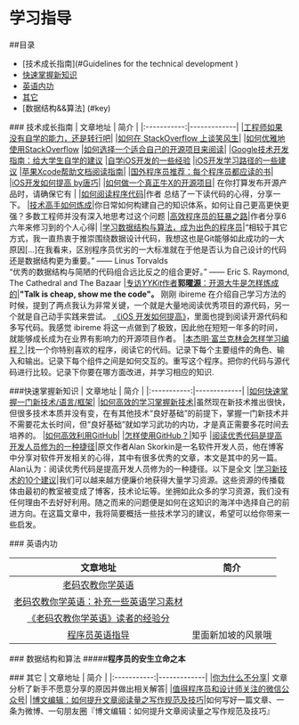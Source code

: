 # 学习指导
##<a name="catalogues"/>目录
* [技术成长指南](#Guidelines for the technical development )
* [快速掌握新知识](#speed)
* [英语内功](#English)
* [其它](#other)
* [数据结构&&算法] (#key)


###<a name="Guidelines for the technical development"/> 技术成长指南
|            文章地址   |  简介  |
|:-----------:|-------------|
|[工程师如果没有自学的能力，还是转行吧](http://blog.jobbole.com/90763/)|
|[如何在 StackOverflow 上谈笑风生](http://blog.jobbole.com/84506/)|
|[如何优雅地使用StackOverflow](http://www.zhihu.com/question/20824615)
|[如何选择一个适合自己的开源项目来阅读](http://blog.jobbole.com/90727/)|
|[Google技术开发指南：给大学生自学的建议](http://blog.jobbole.com/80621/)
|[自学iOS开发的一些经验](http://limboy.me/ios/2014/12/31/learning-ios.html)
|[iOS开发学习路径的一些建议](http://www.cocoachina.com/ios/20141106/10147.html)
|[苹果Xcode帮助文档阅读指南](http://ourcoders.com/thread/show/117/)|
|[国外程序员推荐：每个程序员都应读的书](http://blog.jobbole.com/5886/)|
|[iOS开发如何提高 by唐巧](http://www.devtang.com/blog/2014/07/27/ios-levelup-tips/)|
|[如何做一个真正牛X的开源项目](http://www.iteye.com/news/27656?hmsr=toutiao.io&utm_medium=toutiao.io&utm_source=toutiao.io)|  在你打算发布开源产品时，请确保它有 |
|[如何阅读程序代码](http://www.kuqin.com/shuoit/20150301/345014.html)|作者 总结了一下读代码的心得，分享一下。
|[技术高手如何炼成](http://www.cnblogs.com/zhengyun_ustc/p/upgrade.html)|你日常如何构建自己的知识体系，如何让自己更高更快更强？多数工程师并没有深入地思考过这个问题
|[高效程序员的狂暴之路](http://www.kuqin.com/shuoit/20150909/347931.html)|作者分享6六年来修习到的个人心得|
|[学习数据结构与算法，成为出色的程序员](http://blog.jobbole.com/94360/)|“相较于其它方式，我一直热衷于推崇围绕数据设计代码，我想这也是Git能够如此成功的一大原因[…]在我看来，区别程序员优劣的一大标准就在于他是否认为自己设计的代码还是数据结构更为重要。” —— Linus Torvalds<br>“优秀的数据结构与简陋的代码组合远比反之的组合更好。” —— Eric S. Raymond, The Cathedral and The Bazaar
|[专访*YYKit*作者**郭曜源**：开源大牛是怎样炼成的](http://www.infoq.com/cn/news/2015/11/ibireme-interview)|**"Talk is cheap, show me the code"。** 刚刚 ibireme 在介绍自己学习方法的时候，提到了两点我认为非常关键，一个就是大量地阅读优秀项目的源代码，另一个就是自己动手实践来尝试。 [《iOS 开发如何提高》](http://blog.devtang.com/blog/2014/07/27/ios-levelup-tips/)，里面也提到阅读开源代码和多写代码。我感觉 ibireme 将这一点做到了极致，因此他在短短一年多的时间，就能够成长成为在业界有影响力的开源项目作者。
|[本杰明·富兰克林会怎样学习编程？](http://www.kuqin.com/shuoit/20151118/349002.html)|找一个你特别喜欢的程序，阅读它的代码。记录下每个主要组件的角色、输入和输出。记录下每个组件之间是如何交互的。重写这个程序。把你的代码与源代码进行比较。记录下你要在哪方面改进，并学习相应的知识.



###<a name="speed"/>快速掌握新知识
|         文章地址   |  简介  |
|:-----------:|-------------|
|[如何快速掌握一门新技术/语言/框架](http://www.cnblogs.com/huang0925/p/4735689.html)|
|[如何高效的学习掌握新技术](http://www.cnblogs.com/dotey/p/4812633.html)|虽然现在新技术推出很快，但很多技术本质并没有变，在有其他技术“良好基础”的前提下，掌握一门新技术并不需要花太长时间，但“良好基础”就如学习武功的内功，才是真正需要多花时间去培养的。
|[如何高效利用GitHub](http://www.yangzhiping.com/tech/github.html)|
|[怎样使用GitHub？](http://www.zhihu.com/question/20070065)|知乎
|[阅读优秀代码是提高开发人员修为的一种捷径](http://blog.jobbole.com/471/)|原文作者Alan Skorkin是一名软件开发人员，他在博客中分享对软件开发相关的心得，其中有很多优秀的文章，本文是其中的另一篇。Alan认为：阅读优秀代码是提高开发人员修为的一种捷径。以下是全文
|[学习新技术的10个建议](http://blog.jobbole.com/39602/)|我们可以越来越方便廉价地获得大量学习资源。这些资源的传播载体由最初的教室被变成了博客，技术论坛等。坐拥如此众多的学习资源，我们没有任何理由不去好好利用。随之而来的问题便是如何在这知识的海洋中选择自己的前进方向。在这篇文章中，我将简要概括一些技术学习的建议，希望可以给你带来一些启发。



###<a name="English"/> 英语内功

|            文章地址   |  简介  |
|:-----------:|-------------|
|[老码农教你学英语](http://blog.jobbole.com/45296/)|
|[老码农教你学英语：补充一些英语学习素材](http://blog.jobbole.com/45795/)|
|[《老码农教你学英语》读者的经验分](http://blog.jobbole.com/89827/)|
|[程序员英语指导](http://www.cnblogs.com/KnightsWarrior/p/ForumBlogCode.html)| 里面新加坡的风景哦|

###<a name="key"/> 数据结构和算法
#####**程序员的安生立命之本**



###<a name="other"/> 其它
|            文章地址   |  简介  |
|:-----------:|-------------|
|[你为什么不分享](http://www.cnblogs.com/coffeedeveloper/p/4825177.html?hmsr=toutiao.io&utm_medium=toutiao.io&utm_source=toutiao.io)| 文章分析了新手不愿意分享的原因并做出相关解答|
|[值得程序员和设计师关注的微信公众号](http://blog.jobbole.com/84342/)|
|[博文编辑：如何提升文章阅读量之写作规范及技巧](http://mp.weixin.qq.com/s?__biz=MzA5MTE0MDUxMA==&mid=410233364&idx=1&sn=4e893b8eea04427b014a54f2350593ca&scene=1&srcid=1102stFdEVGjymlQN3iwYcws&from=singlemessage&isappinstalled=0#wechat_redirect)|如何写好一篇文章、一条为微博、一句朋友圈『博文编辑：如何提升文章阅读量之写作规范及技巧』

